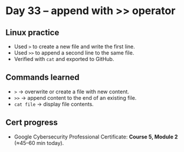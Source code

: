 # Day 33 – append with >> operator

## Linux practice
- Used `>` to create a new file and write the first line.
- Used `>>` to append a second line to the same file.
- Verified with `cat` and exported to GitHub.

## Commands learned
- `>` → overwrite or create a file with new content.
- `>>` → append content to the end of an existing file.
- `cat file` → display file contents.

## Cert progress
- Google Cybersecurity Professional Certificate: **Course 5, Module 2** (≈45–60 min today).
